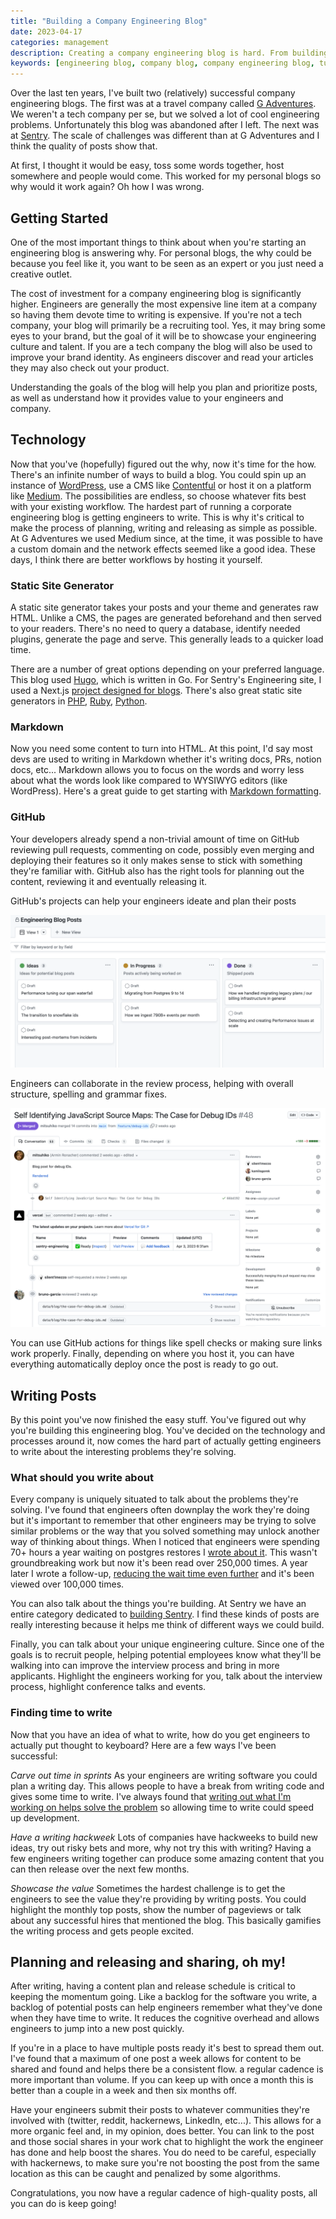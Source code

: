 ```yaml
---
title: "Building a Company Engineering Blog"
date: 2023-04-17
categories: management
description: Creating a company engineering blog is hard. From building to planning to encouraging engineers to write. This post walks you through how to build a company engineering blog successfully
keywords: [engineering blog, company blog, company engineering blog, tutorial, creating an engineering blog, managing an engineering blog]
---
```


Over the last ten years, I've built two (relatively) successful company engineering blogs. The first was at a travel company called [G Adventures](https://tech.gadventures.com/). We weren't a tech company per se, but we solved a lot of cool engineering problems. Unfortunately this blog was abandoned after I left. The next was at [Sentry](https://sentry.engineering/). The scale of challenges was different than at G Adventures and I think the quality of posts show that.

At first, I thought it would be easy, toss some words together, host somewhere and people would come. This worked for my personal blogs so why would it work again? Oh how I was wrong.

## Getting Started
One of the most important things to think about when you're starting an engineering blog is answering why. For personal blogs, the why could be because you feel like it, you want to be seen as an expert or you just need a creative outlet. 

The cost of investment for a company engineering blog is significantly higher. Engineers are generally the most expensive line item at a company so having them devote time to writing is expensive. If you're not a tech company, your blog will primarily be a recruiting tool. Yes, it may bring some eyes to your brand, but the goal of it will be to showcase your engineering culture and talent. If you are a tech company the blog will also be used to improve your brand identity. As engineers discover and read your articles they may also check out your product. 

Understanding the goals of the blog will help you plan and prioritize posts, as well as understand how it provides value to your engineers and company. 

## Technology
Now that you've (hopefully) figured out the why, now it's time for the how. There's an infinite number of ways to build a blog. You could spin up an instance of [WordPress](https://wordpress.com/), use a CMS like [Contentful](https://www.contentful.com/) or host it on a platform like [Medium](https://medium.com/). The possibilities are endless, so choose whatever fits best with your existing workflow. The hardest part of running a corporate engineering blog is getting engineers to write. This is why it's critical to make the process of planning, writing and releasing as simple as possible. At G Adventures we used Medium since, at the time, it was possible to have a custom domain and the network effects seemed like a good idea. These days, I think there are better workflows by hosting it yourself. 

### Static Site Generator
A static site generator takes your posts and your theme and generates raw HTML. Unlike a CMS, the pages are generated beforehand and then served to your readers. There's no need to query a database, identify needed plugins, generate the page and serve. This generally leads to a quicker load time. 

There are a number of great options depending on your preferred language. This blog used [Hugo](https://gohugo.io/), which is written in Go. For Sentry's Engineering site, I used a Next.js [project designed for blogs](https://github.com/timlrx/tailwind-nextjs-starter-blog). There's also great static site generators in [PHP](https://github.com/timlrx/tailwind-nextjs-starter-blog), [Ruby](https://jekyllrb.com/), [Python](https://getpelican.com/).

### Markdown
Now you need some content to turn into HTML. At this point, I'd say most devs are used to writing in Markdown whether it's writing docs, PRs, notion docs, etc... Markdown allows you to focus on the words and worry less about what the words look like compared to WYSIWYG editors (like WordPress). Here's a great guide to get starting with [Markdown formatting](https://www.markdownguide.org/cheat-sheet/).

### GitHub
Your developers already spend a non-trivial amount of time on GitHub reviewing pull requests, commenting on code, possibly even merging and deploying their features so it only makes sense to stick with something they're familiar with. GitHub also has the right tools for planning out the content, reviewing it and eventually releasing it. 

GitHub's projects can help your engineers ideate and plan their posts

![GitHub project with various states of posts](gh-project.png)

Engineers can collaborate in the review process, helping with overall structure, spelling and grammar fixes.

![Pull request for a recent post on sentry.engineering](post-pr.png)

You can use GitHub actions for things like spell checks or making sure links work properly. Finally, depending on where you host it, you can have everything automatically deploy once the post is ready to go out. 

## Writing Posts
By this point you've now finished the easy stuff. You've figured out why you're building this engineering blog. You've decided on the technology and processes around it, now comes the hard part of actually getting engineers to write about the interesting problems they're solving.

### What should you write about
Every company is uniquely situated to talk about the problems they're solving. I've found that engineers often downplay the work they're doing but it's important to remember that other engineers may be trying to solve similar problems or the way that you solved something may unlock another way of thinking about things. When I noticed that engineers were spending 70+ hours a year waiting on postgres restores I [wrote about it](https://medium.com/m/global-identity-2?redirectUrl=https://tech.gadventures.com/tag/postgres). This wasn't groundbreaking work but now it's been read over 250,000 times. A year later I wrote a follow-up, [reducing the wait time even further](https://tech.gadventures.com/speeding-up-postgres-restores-part-2-4f09aad19fe8) and it's been viewed over 100,000 times.

You can also talk about the things you're building. At Sentry we have an entire category dedicated to [building Sentry](https://sentry.engineering/tags/building-sentry). I find these kinds of posts are really interesting because it helps me think of different ways we could build.

Finally, you can talk about your unique engineering culture. Since one of the goals is to recruit people, helping potential employees know what they'll be walking into can improve the interview process and bring in more applicants. Highlight the engineers working for you, talk about the interview process, highlight conference talks and events.

### Finding time to write
Now that you have an idea of what to write, how do you get engineers to actually put thought to keyboard? Here are a few ways I've been successful:

*Carve out time in sprints*
As your engineers are writing software you could plan a writing day. This allows people to have a break from writing code and gives some time to write. I've always found that [writing out what I'm working on helps solve the problem](https://www.cloudstreaks.com/blog/2019/12/15/writing-is-problem-solving#:~:text=By%20writing%20out%20the%20parts,more%20than%20four%20moving%20parts.) so allowing time to write could speed up development.

*Have a writing hackweek*
Lots of companies have hackweeks to build new ideas, try out risky bets and more, why not try this with writing? Having a few engineers writing together can produce some amazing content that you can then release over the next few months.

*Showcase the value*
Sometimes the hardest challenge is to get the engineers to see the value they're providing by writing posts. You could highlight the monthly top posts, show the number of pageviews or talk about any successful hires that mentioned the blog. This basically gamifies the writing process and gets people excited. 

## Planning and releasing and sharing, oh my!
After writing, having a content plan and release schedule is critical to keeping the momentum going. Like a backlog for the software you write, a backlog of potential posts can help engineers remember what they've done when they have time to write. It reduces the cognitive overhead and allows engineers to jump into a new post quickly. 

If you're in a place to have multiple posts ready it's best to spread them out. I've found that a maximum of one post a week allows for content to be shared and found and helps there be a consistent flow. a regular cadence is more important than volume. If you can keep up with once a month this is better than a couple in a week and then six months off. 

Have your engineers submit their posts to whatever communities they're involved with (twitter, reddit, hackernews, LinkedIn, etc...). This allows for a more organic feel and, in my opinion, does better.  You can link to the post and those social shares in your work chat to highlight the work the engineer has done and help boost the shares. You do need to be careful, especially with hackernews, to make sure you're not boosting the post from the same location as this can be caught and penalized by some algorithms.

Congratulations, you now have a regular cadence of high-quality posts, all you can do is keep going!
